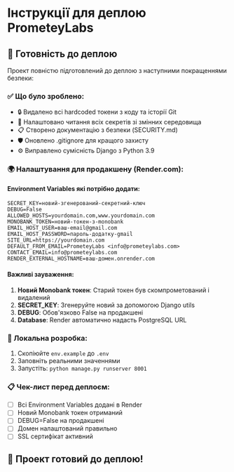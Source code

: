 # Інструкції для деплою PrometeyLabs

## 🚀 Готовність до деплою

Проект повністю підготовлений до деплою з наступними покращеннями безпеки:

### ✅ Що було зроблено:
- 🔒 Видалено всі hardcoded токени з коду та історії Git
- 🔧 Налаштовано читання всіх секретів зі змінних середовища
- 📋 Створено документацію з безпеки (SECURITY.md)
- 🛡️ Оновлено .gitignore для кращого захисту
- ⚙️ Виправлено сумісність Django з Python 3.9

### 🌍 Налаштування для продакшену (Render.com):

#### Environment Variables які потрібно додати:
```
SECRET_KEY=новий-згенерований-секретний-ключ
DEBUG=False
ALLOWED_HOSTS=yourdomain.com,www.yourdomain.com
MONOBANK_TOKEN=новий-токен-з-monobank
EMAIL_HOST_USER=ваш-email@gmail.com
EMAIL_HOST_PASSWORD=пароль-додатку-gmail
SITE_URL=https://yourdomain.com
DEFAULT_FROM_EMAIL=PrometeyLabs <info@prometeylabs.com>
CONTACT_EMAIL=info@prometeylabs.com
RENDER_EXTERNAL_HOSTNAME=ваш-домен.onrender.com
```

#### Важливі зауваження:
1. **Новий Monobank токен**: Старий токен був скомпрометований і видалений
2. **SECRET_KEY**: Згенеруйте новий за допомогою Django utils
3. **DEBUG**: Обов'язково False на продакшені
4. **Database**: Render автоматично надасть PostgreSQL URL

### 🔧 Локальна розробка:
1. Скопіюйте `env.example` до `.env`
2. Заповніть реальними значеннями
3. Запустіть: `python manage.py runserver 8001`

### 📋 Чек-лист перед деплоєм:
- [ ] Всі Environment Variables додані в Render
- [ ] Новий Monobank токен отриманий
- [ ] DEBUG=False на продакшені
- [ ] Домен налаштований правильно
- [ ] SSL сертифікат активний

## 🎯 Проект готовий до деплою! 